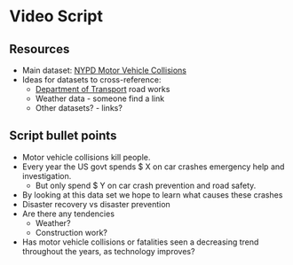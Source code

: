 # Video Script

## Resources
* Main dataset: [NYPD Motor Vehicle Collisions](https://data.cityofnewyork.us/Public-Safety/NYPD-Motor-Vehicle-Collisions/h9gi-nx95)
* Ideas for datasets to cross-reference:
  * [Department of Transport](https://www.dot.ny.gov/projects) road works
  * Weather data - someone find a link
  * Other datasets? - links?

## Script bullet points
* Motor vehicle collisions kill people.
* Every year the US govt spends $ X on car crashes emergency help and investigation.
  * But only spend $ Y on car crash prevention and road safety.
* By looking at this data set we hope to learn what causes these crashes
* Disaster recovery vs disaster prevention
* Are there any tendencies
  * Weather?
  * Construction work?
* Has motor vehicle collisions or fatalities seen a decreasing trend throughout the years, as technology improves?
